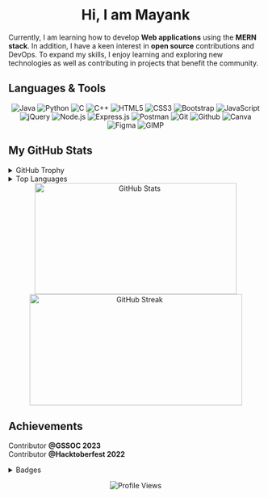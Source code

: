 <h1 align ="center">Hi, I am Mayank</h1>

<p>
Currently, I am learning how to develop <b>Web applications</b> using the <b>MERN stack</b>. In addition, I have a keen interest in <b>open source</b> contributions and DevOps. To expand my skills, I enjoy learning and exploring new technologies as well as contributing in projects that benefit the community. 
</p>

## Languages & Tools

<div align="center">

![Java](https://img.shields.io/badge/-Java-f89820?style=for-the-badge&logo=openjdk&logoColor=#FFFFFF)
![Python](https://img.shields.io/badge/Python-%233776AB?style=for-the-badge&logo=python&logoColor=FFD43B)
![C](https://img.shields.io/badge/c-%2300599C?&style=for-the-badge&logo=c&logoColor=white)
![C++](https://img.shields.io/badge/c++-%2300599C?&style=for-the-badge&logo=c%2B%2B&ogoColor=white)
![HTML5](https://img.shields.io/badge/HTML5-%23E34F26?style=for-the-badge&logo=html5&logoColor=white)
![CSS3](https://img.shields.io/badge/CSS3-%231572B6?style=for-the-badge&logo=css3&logoColor=white)
![Bootstrap](https://img.shields.io/badge/-Bootstrap-%237952B3?style=for-the-badge&logo=bootstrap&logoColor=white)
![JavaScript](https://img.shields.io/badge/JavaScript-323330.svg?style=for-the-badge&logo=javascript&logoColor=%23F7DF1E)
![jQuery](https://img.shields.io/badge/-jQuery-%230769AD?style=for-the-badge&logo=jquery&logoColor=white)
![Node.js](https://img.shields.io/badge/Node.js-%2368a063%20?style=for-the-badge&logo=nodedotjs&logoColor=white)
![Express.js](https://img.shields.io/badge/Express.js-%23000000?style=for-the-badge&logo=express&logoColor=white)
![Postman](https://img.shields.io/badge/Postman-%23FF6C37?style=for-the-badge&logo=postman&logoColor=white)
![Git](https://img.shields.io/badge/Git-%23F05032?style=for-the-badge&logo=git&logoColor=white)
![Github](https://img.shields.io/badge/GitHub-%23181717?style=for-the-badge&logo=github&logoColor=white)
![Canva](https://img.shields.io/badge/Canva-%2300C4CC?style=for-the-badge&logo=Canva&logoColor=white)
![Figma](https://img.shields.io/badge/Figma-%23F24E1E?style=for-the-badge&logo=Figma&logoColor=white)
![GIMP](https://img.shields.io/badge/GIMP-%235C5543?style=for-the-badge&logo=gimp&logoColor=white)
<!-- ![Markdown](https://img.shields.io/badge/Markdown-%23000000?style=for-the-badge&logo=markdown&logoColor=white) -->
<!-- ![Nodemon](https://img.shields.io/badge/Nodemon-%2376D04B?style=for-the-badge&logo=nodemon&logoColor=white) -->
<!-- ![NPM](https://img.shields.io/badge/NPM-%23CB3837?style=for-the-badge&logo=npm&logoColor=white) -->
<!-- ![Visual Studio Code](https://img.shields.io/badge/Visual%20Studio%20Code-%23007ACC?style=for-the-badge&logo=visual-studio-code&logoColor=white) -->

</div>

## My GitHub Stats

<details>
 <summary>GitHub Trophy</summary>

 <div align="center">

[![trophy](https://github-profile-trophy.vercel.app/?username=Mayank-Sharma17&theme=onestar&row=1&column=7)](https://github.com/ryo-ma/github-profile-trophy)

 </div>

</details>
<details>
 <summary>Top Languages</summary>

 <div align="center">

[![Top Langs](https://github-readme-stats.vercel.app/api/top-langs/?username=Mayank-Sharma17&layout=compact&bg_color=0c1014&text_color=ffffff&title_color=a8a8a8&&langs_count=10)](https://github.com/anuraghazra/github-readme-stats)

 </div>

</details>

<div align="center">
  <a href="https://github.com/anuraghazra/github-readme-stats"><img src="https://github-readme-stats.vercel.app/api?username=Mayank-Sharma17&show_icons=true&theme=gotham&hide_border=false" alt="GitHub Stats" height="220" width="400"/></a>
  <a href="https://git.io/streak-stats"><img src="https://streak-stats.demolab.com/?user=Mayank-Sharma17&theme=gotham&hide_border=false" alt="GitHub Streak" height="220" width="421"/></a>
</div>

## Achievements

Contributor **@GSSOC 2023**
<br>
Contributor **@Hacktoberfest 2022**

<details>
 <summary>Badges</summary>
<div align="center">

[![An image of @mayank_sharma's Holopin badges, which is a link to view their full Holopin profile](https://holopin.me/mayank_sharma)](https://holopin.io/@mayank_sharma)

</div>
</details>
<div align="center">

![Profile Views](https://komarev.com/ghpvc/?username=Mayank-Sharma17&style=flat-square&label=PROFILE+VIEWS&color=248b73)

</div>

<!-- [![An image of @mayank_sharma's Holopin badges, which is a link to view their full Holopin profile](https://holopin.me/mayank_sharma)](https://holopin.io/@mayank_sharma) -->

<!-- ## Support

<div align="center">
  <a href="https://www.buymeacoffee.com/mayank17" target="_blank"><img src="https://cdn.buymeacoffee.com/buttons/default-yellow.png" alt="Buy Me A Coffee" height="30" width="121"></a>
</div> -->
